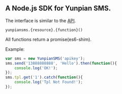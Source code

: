 A Node.js SDK for Yunpian SMS.
---

The interface is similar to the [API](http://www.yunpian.com/api/usage.html).

`yunpiansms.{resource}.{function}()`


All functions return a promise(es6-shim).


Example:
```javascript
var sms = new YunpianSMS('apikey');
sms.send('13888888888', 'Hello').then(function(){
	console.log('OK!');
});
sms.tpl.get('1').catch(function(){
	console.log('Tpl Not Found!');
});
```